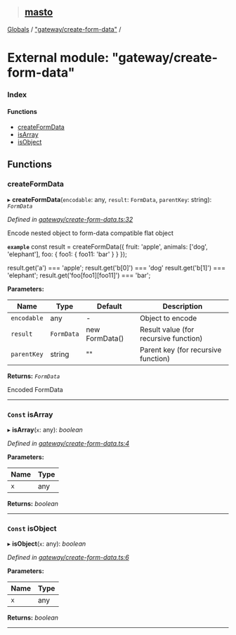 > ## [masto](../README.md)

[Globals](../globals.md) / ["gateway/create-form-data"](_gateway_create_form_data_.md) /

# External module: "gateway/create-form-data"

### Index

#### Functions

* [createFormData](_gateway_create_form_data_.md#createformdata)
* [isArray](_gateway_create_form_data_.md#const-isarray)
* [isObject](_gateway_create_form_data_.md#const-isobject)

## Functions

###  createFormData

▸ **createFormData**(`encodable`: any, `result`: `FormData`, `parentKey`: string): *`FormData`*

*Defined in [gateway/create-form-data.ts:32](https://github.com/neet/masto.js/blob/3506035/src/gateway/create-form-data.ts#L32)*

Encode nested object to form-data compatible flat object

**`example`** 
const result = createFormData({
fruit: 'apple',
animals: ['dog', 'elephant'],
foo: {
foo1: {
foo11: 'bar'
}
}
});

result.get('a') === 'apple';
result.get('b[0]') === 'dog'
result.get('b[1]') === 'elephant';
result.get('foo[foo1][foo11]') === 'bar';

**Parameters:**

Name | Type | Default | Description |
------ | ------ | ------ | ------ |
`encodable` | any | - | Object to encode |
`result` | `FormData` |  new FormData() | Result value (for recursive function) |
`parentKey` | string | "" | Parent key (for recursive function) |

**Returns:** *`FormData`*

Encoded FormData

___

### `Const` isArray

▸ **isArray**(`x`: any): *boolean*

*Defined in [gateway/create-form-data.ts:4](https://github.com/neet/masto.js/blob/3506035/src/gateway/create-form-data.ts#L4)*

**Parameters:**

Name | Type |
------ | ------ |
`x` | any |

**Returns:** *boolean*

___

### `Const` isObject

▸ **isObject**(`x`: any): *boolean*

*Defined in [gateway/create-form-data.ts:6](https://github.com/neet/masto.js/blob/3506035/src/gateway/create-form-data.ts#L6)*

**Parameters:**

Name | Type |
------ | ------ |
`x` | any |

**Returns:** *boolean*

___